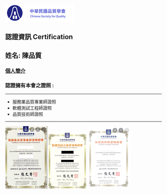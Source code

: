 ![logo](Logo.png)
##  認證資訊 Certification
## 姓名: 陳品質  
### [個人簡介](aboutme/README.md)
### 認證擁有本會之證照 :
---
* 服務業品質專業師證照
* 軟體測試工程師證照
* 品質技術師證照
---
![證照](服務業品質專業師證照.png)
![證照](軟體測試工程師證照.png)
![證照](品質技術師證照.png)

